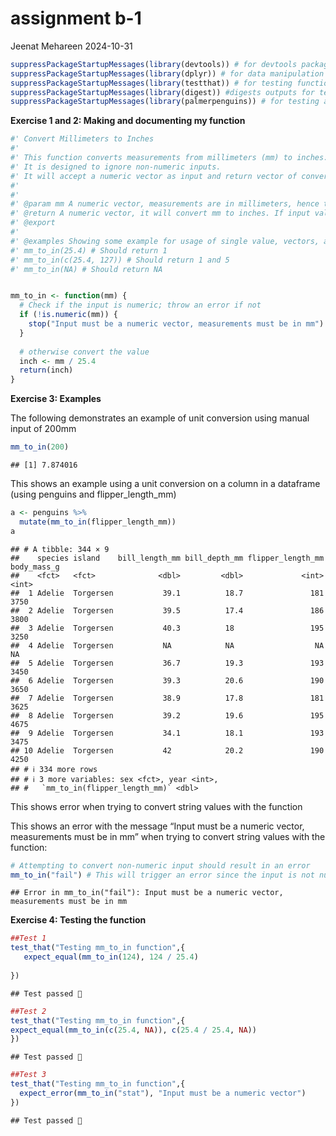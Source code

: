 assignment b-1
================
Jeenat Mehareen
2024-10-31

``` r
suppressPackageStartupMessages(library(devtools)) # for devtools package
suppressPackageStartupMessages(library(dplyr)) # for data manipulation
suppressPackageStartupMessages(library(testthat)) # for testing functions
suppressPackageStartupMessages(library(digest)) #digests outputs for testing 
suppressPackageStartupMessages(library(palmerpenguins)) # for testing a sample tibble
```

**Exercise 1 and 2: Making and documenting my function**

``` r
#' Convert Millimeters to Inches
#'
#' This function converts measurements from millimeters (mm) to inches: 1 inch = 25.4 mm.
#' It is designed to ignore non-numeric inputs.
#' It will accept a numeric vector as input and return vector of converted values
#' 
#' 
#' @param mm A numeric vector, measurements are in millimeters, hence the name mm. Non-numeric values will result in an error.
#' @return A numeric vector, it will convert mm to inches. If input values are NA it will return "NA"
#' @export
#'
#' @examples Showing some example for usage of single value, vectors, and NA 
#' mm_to_in(25.4) # Should return 1
#' mm_to_in(c(25.4, 127)) # Should return 1 and 5
#' mm_to_in(NA) # Should return NA


mm_to_in <- function(mm) {
  # Check if the input is numeric; throw an error if not
  if (!is.numeric(mm)) {
    stop("Input must be a numeric vector, measurements must be in mm")
  }
  
  # otherwise convert the value
  inch <- mm / 25.4
  return(inch)
}
```

**Exercise 3: Examples**

<p>
The following demonstrates an example of unit conversion using manual input
of 200mm
<p>

``` r
mm_to_in(200)
```

    ## [1] 7.874016

<p>
This shows an example using a unit conversion on a column in a dataframe
(using penguins and flipper_length_mm)
<p>

``` r
a <- penguins %>%
  mutate(mm_to_in(flipper_length_mm))
a
```

    ## # A tibble: 344 × 9
    ##    species island    bill_length_mm bill_depth_mm flipper_length_mm body_mass_g
    ##    <fct>   <fct>              <dbl>         <dbl>             <int>       <int>
    ##  1 Adelie  Torgersen           39.1          18.7               181        3750
    ##  2 Adelie  Torgersen           39.5          17.4               186        3800
    ##  3 Adelie  Torgersen           40.3          18                 195        3250
    ##  4 Adelie  Torgersen           NA            NA                  NA          NA
    ##  5 Adelie  Torgersen           36.7          19.3               193        3450
    ##  6 Adelie  Torgersen           39.3          20.6               190        3650
    ##  7 Adelie  Torgersen           38.9          17.8               181        3625
    ##  8 Adelie  Torgersen           39.2          19.6               195        4675
    ##  9 Adelie  Torgersen           34.1          18.1               193        3475
    ## 10 Adelie  Torgersen           42            20.2               190        4250
    ## # ℹ 334 more rows
    ## # ℹ 3 more variables: sex <fct>, year <int>,
    ## #   `mm_to_in(flipper_length_mm)` <dbl>

<p>
This shows error when trying to convert string values with the function
<p>
<p>
This shows an error with the message “Input must be a numeric vector,
measurements must be in mm” when trying to convert string values with
the function:
</p>

``` r
# Attempting to convert non-numeric input should result in an error
mm_to_in("fail") # This will trigger an error since the input is not numeric
```

    ## Error in mm_to_in("fail"): Input must be a numeric vector, measurements must be in mm

**Exercise 4: Testing the function**

``` r
##Test 1
test_that("Testing mm_to_in function",{
   expect_equal(mm_to_in(124), 124 / 25.4)
             
})
```

    ## Test passed 🎊

``` r
##Test 2
test_that("Testing mm_to_in function",{
expect_equal(mm_to_in(c(25.4, NA)), c(25.4 / 25.4, NA))
})
```

    ## Test passed 🥳

``` r
##Test 3
test_that("Testing mm_to_in function",{
  expect_error(mm_to_in("stat"), "Input must be a numeric vector")
})
```

    ## Test passed 🥳
